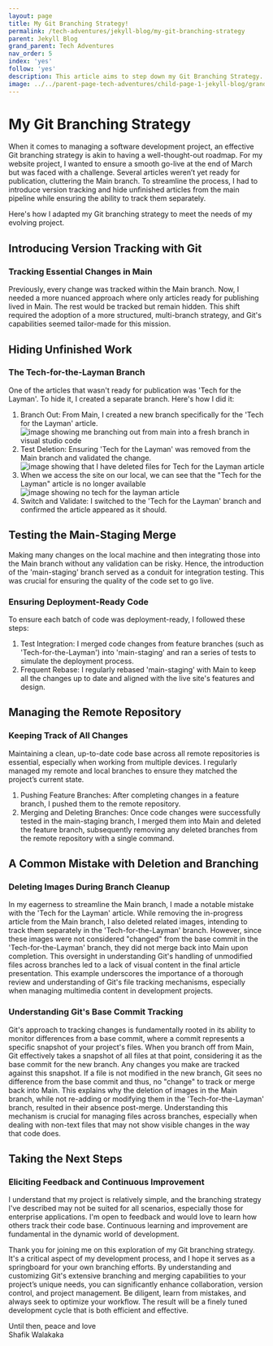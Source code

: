 ```yaml
---
layout: page
title: My Git Branching Strategy!
permalink: /tech-adventures/jekyll-blog/my-git-branching-strategy
parent: Jekyll Blog
grand_parent: Tech Adventures
nav_order: 5
index: 'yes'
follow: 'yes'
description: This article aims to step down my Git Branching Strategy. For your comments and feedback to see if this is applicable or if it can be improved!
image: ../../parent-page-tech-adventures/child-page-1-jekyll-blog/grandchild-page-4-feeling-responsive-template/image-jekyll-blog-feeling-responsive-template.png
---
```


<!-----



Conversion time: 0.313 seconds.


Using this Markdown file:

1. Paste this output into your source file.
2. See the notes and action items below regarding this conversion run.
3. Check the rendered output (headings, lists, code blocks, tables) for proper
   formatting and use a linkchecker before you publish this page.

Conversion notes:

* Docs to Markdown version 1.0β35
* Wed Apr 17 2024 09:01:55 GMT-0700 (PDT)
* Source doc: Untitled document
----->



# **My Git Branching Strategy**

When it comes to managing a software development project, an effective Git branching strategy is akin to having a well-thought-out roadmap. For my website project, I wanted to ensure a smooth go-live at the end of March but was faced with a challenge. Several articles weren’t yet ready for publication, cluttering the Main branch. To streamline the process, I had to introduce version tracking and hide unfinished articles from the main pipeline while ensuring the ability to track them separately.

Here's how I adapted my Git branching strategy to meet the needs of my evolving project.


## **Introducing Version Tracking with Git**


### **Tracking Essential Changes in Main**

Previously, every change was tracked within the Main branch. Now, I needed a more nuanced approach where only articles ready for publishing lived in Main. The rest would be tracked but remain hidden. This shift required the adoption of a more structured, multi-branch strategy, and Git's capabilities seemed tailor-made for this mission.


## **Hiding Unfinished Work**


### **The Tech-for-the-Layman Branch**

One of the articles that wasn't ready for publication was 'Tech for the Layman'. To hide it, I created a separate branch. Here's how I did it:



1. Branch Out: From Main, I created a new branch specifically for the 'Tech for the Layman' article.
![image showing me branching out from main into a fresh branch in visual studio code](../../parent-page-tech-adventures/child-page-1-jekyll-blog/grandchild-page-5-my-git-branching-strategy/image-showing-create-new-branch-from-main.png)
2. Test Deletion: Ensuring 'Tech for the Layman' was removed from the Main branch and validated the change.
![image showing that I have deleted files for Tech for the Layman article](../../parent-page-tech-adventures/child-page-1-jekyll-blog/grandchild-page-5-my-git-branching-strategy/image-deleted-file-for-tech-for-the-layman.png)
3. When we access the site on our local, we can see that the "Tech for the Layman" article is no longer available
![image showing no tech for the layman article](../../parent-page-tech-adventures/child-page-1-jekyll-blog/grandchild-page-5-my-git-branching-strategy/image-showing-no-tech-for-the-layman-article.png)
4. Switch and Validate: I switched to the 'Tech for the Layman' branch and confirmed the article appeared as it should.


## **Testing the Main-Staging Merge**

Making many changes on the local machine and then integrating those into the Main branch without any validation can be risky. Hence, the introduction of the 'main-staging' branch served as a conduit for integration testing. This was crucial for ensuring the quality of the code set to go live.


### **Ensuring Deployment-Ready Code**

To ensure each batch of code was deployment-ready, I followed these steps:



1. Test Integration: I merged code changes from feature branches (such as 'Tech-for-the-Layman') into 'main-staging' and ran a series of tests to simulate the deployment process.
2. Frequent Rebase: I regularly rebased 'main-staging' with Main to keep all the changes up to date and aligned with the live site's features and design.


## **Managing the Remote Repository**


### **Keeping Track of All Changes**

Maintaining a clean, up-to-date code base across all remote repositories is essential, especially when working from multiple devices. I regularly managed my remote and local branches to ensure they matched the project’s current state.



1. Pushing Feature Branches: After completing changes in a feature branch, I pushed them to the remote repository.
2. Merging and Deleting Branches: Once code changes were successfully tested in the main-staging branch, I merged them into Main and deleted the feature branch, subsequently removing any deleted branches from the remote repository with a single command.


## **A Common Mistake with Deletion and Branching**


### **Deleting Images During Branch Cleanup**

In my eagerness to streamline the Main branch, I made a notable mistake with the 'Tech for the Layman' article. While removing the in-progress article from the Main branch, I also deleted related images, intending to track them separately in the 'Tech-for-the-Layman' branch. However, since these images were not considered "changed" from the base commit in the 'Tech-for-the-Layman' branch, they did not merge back into Main upon completion. This oversight in understanding Git's handling of unmodified files across branches led to a lack of visual content in the final article presentation. This example underscores the importance of a thorough review and understanding of Git's file tracking mechanisms, especially when managing multimedia content in development projects.


### **Understanding Git's Base Commit Tracking**

Git's approach to tracking changes is fundamentally rooted in its ability to monitor differences from a base commit, where a commit represents a specific snapshot of your project's files. When you branch off from Main, Git effectively takes a snapshot of all files at that point, considering it as the base commit for the new branch. Any changes you make are tracked against this snapshot. If a file is not modified in the new branch, Git sees no difference from the base commit and thus, no "change" to track or merge back into Main. This explains why the deletion of images in the Main branch, while not re-adding or modifying them in the 'Tech-for-the-Layman' branch, resulted in their absence post-merge. Understanding this mechanism is crucial for managing files across branches, especially when dealing with non-text files that may not show visible changes in the way that code does.


## **Taking the Next Steps**


### **Eliciting Feedback and Continuous Improvement**

I understand that my project is relatively simple, and the branching strategy I've described may not be suited for all scenarios, especially those for enterprise applications. I'm open to feedback and would love to learn how others track their code base. Continuous learning and improvement are fundamental in the dynamic world of development.

Thank you for joining me on this exploration of my Git branching strategy. It's a critical aspect of my development process, and I hope it serves as a springboard for your own branching efforts. By understanding and customizing Git's extensive branching and merging capabilities to your project’s unique needs, you can significantly enhance collaboration, version control, and project management. Be diligent, learn from mistakes, and always seek to optimize your workflow. The result will be a finely tuned development cycle that is both efficient and effective.


Until then, peace and love <br>
Shafik Walakaka